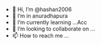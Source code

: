 - 👋 Hi, I’m @hashan2006
- 👀 I’m in anuradhapura 
- 🌱 I’m currently learning ...Acc
- 💞️ I’m looking to collaborate on ...
- 📫 How to reach me ...

<!---
hashan2006/hashan2006 is a ✨ special ✨ repository because its `README.md` (this file) appears on your GitHub profile.
You can click the Preview link to take a look at your changes.
--->
